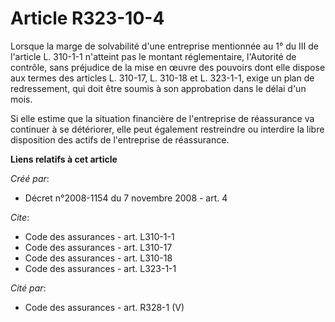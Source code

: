 # Article R323-10-4

Lorsque la marge de solvabilité d'une entreprise mentionnée au 1° du III de l'article L. 310-1-1 n'atteint pas le montant
réglementaire, l'Autorité de contrôle, sans préjudice de la mise en œuvre des pouvoirs dont elle dispose aux termes des
articles L. 310-17, L. 310-18 et L. 323-1-1, exige un plan de redressement, qui doit être soumis à son approbation dans le
délai d'un mois. 

Si elle estime que la situation financière de l'entreprise de réassurance va continuer à se détériorer, elle peut également
restreindre ou interdire la libre disposition des actifs de l'entreprise de réassurance.

**Liens relatifs à cet article**

_Créé par_:

  - Décret n°2008-1154 du 7 novembre 2008 - art. 4

_Cite_:

  - Code des assurances - art. L310-1-1
  - Code des assurances - art. L310-17
  - Code des assurances - art. L310-18
  - Code des assurances - art. L323-1-1

_Cité par_:

  - Code des assurances - art. R328-1 (V)
